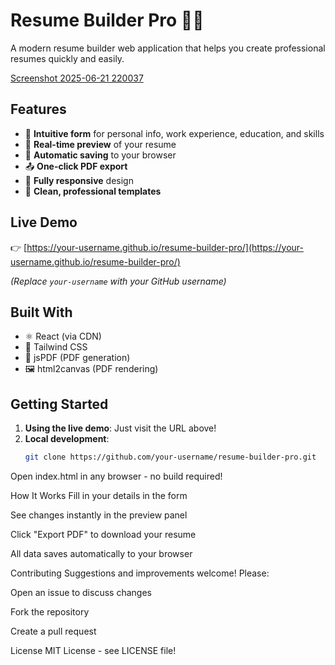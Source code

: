 # Resume Builder Pro 📄✨

A modern resume builder web application that helps you create professional resumes quickly and easily.

[Screenshot 2025-06-21 220037](https://github.com/user-attachments/assets/ed755525-9a53-4d22-8983-458c7030d7e0)

## Features

- 📝 **Intuitive form** for personal info, work experience, education, and skills
- 🔄 **Real-time preview** of your resume
- 💾 **Automatic saving** to your browser
- 📤 **One-click PDF export**
- 📱 **Fully responsive** design
- 🎨 **Clean, professional templates**

## Live Demo

👉 [https://your-username.github.io/resume-builder-pro/](https://your-username.github.io/resume-builder-pro/)

*(Replace `your-username` with your GitHub username)*

## Built With

- ⚛️ React (via CDN)
- 🎨 Tailwind CSS
- 📄 jsPDF (PDF generation)
- 🖼️ html2canvas (PDF rendering)

## Getting Started

1. **Using the live demo**: Just visit the URL above!
2. **Local development**:
   ```bash
   git clone https://github.com/your-username/resume-builder-pro.git
Open index.html in any browser - no build required!

How It Works
Fill in your details in the form

See changes instantly in the preview panel

Click "Export PDF" to download your resume

All data saves automatically to your browser

Contributing
Suggestions and improvements welcome! Please:

Open an issue to discuss changes

Fork the repository

Create a pull request

License
MIT License - see LICENSE file!
